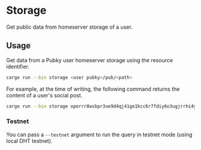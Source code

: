 # Storage

Get public data from homeserver storage of a user.

## Usage

Get data from a Pubky user homeserver storage using the resource identifier.

```bash
cargo run --bin storage <user pubky>/pub/<path>
```

For example, at the time of writing, the following command returns the content of a user's social post.

```bash
cargo run --bin storage operrr8wsbpr3ue9d4qj41ge1kcc6r7fdiy6o3ugjrrhi4y77rdo/pub/pubky.app/posts/0033X02JAN0SG
```

### Testnet

You can pass a `--testnet` argument to run the query in testnet mode (using local DHT testnet).
